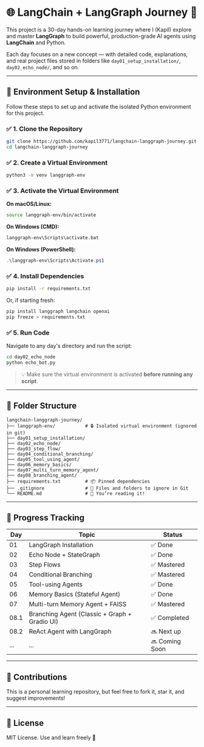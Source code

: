 # 🌐 LangChain + LangGraph Journey 🚀

This project is a 30-day hands-on learning journey where I (Kapil) explore and master **LangGraph** to build powerful, production-grade AI agents using **LangChain** and Python.

Each day focuses on a new concept — with detailed code, explanations, and real project files stored in folders like `day01_setup_installation/`, `day02_echo_node/`, and so on.

---

## 🔧 Environment Setup & Installation

Follow these steps to set up and activate the isolated Python environment for this project.

### ✅ 1. Clone the Repository

```bash
git clone https://github.com/kapil3771/langchain-langgraph-journey.git
cd langchain-langgraph-journey
```

### ✅ 2. Create a Virtual Environment

```bash
python3 -m venv langgraph-env
```

### ✅ 3. Activate the Virtual Environment

**On macOS/Linux:**
```bash
source langgraph-env/bin/activate
```

**On Windows (CMD):**
```cmd
langgraph-env\Scripts\activate.bat
```

**On Windows (PowerShell):**
```powershell
.\langgraph-env\Scripts\Activate.ps1
```

### ✅ 4. Install Dependencies

```bash
pip install -r requirements.txt
```

Or, if starting fresh:

```bash
pip install langgraph langchain openai
pip freeze > requirements.txt
```

### ✅ 5. Run Code

Navigate to any day's directory and run the script:

```bash
cd day02_echo_node
python echo_bot.py
```

> 💡 Make sure the virtual environment is activated **before running any script**.

---

## 📁 Folder Structure

```
langchain-langgraph-journey/
├── langgraph-env/           # 🔒 Isolated virtual environment (ignored in git)
├── day01_setup_installation/
├── day02_echo_node/
├── day03_step_flow/
├── day04_conditional_branching/
├── day05_tool_using_agent/
├── day06_memory_basics/
├── day07_multi_turn_memory_agent/
├── day08_branching_agent/
├── requirements.txt         # 📦 Pinned dependencies
├── .gitignore               # 🚫 Files and folders to ignore in Git
└── README.md                # 📘 You’re reading it!
```

---

## 📅 Progress Tracking

| Day  | Topic                                          | Status            |
|------|------------------------------------------------|-------------------|
| 01   | LangGraph Installation                         | ✅ Done            |
| 02   | Echo Node + StateGraph                         | ✅ Done            |
| 03   | Step Flows                                     | ✅ Mastered        |
| 04   | Conditional Branching                          | ✅ Mastered        |
| 05   | Tool-using Agents                              | ✅ Done            |
| 06   | Memory Basics (Stateful Agent)                 | ✅ Done            |
| 07   | Multi-turn Memory Agent + FAISS                | ✅ Mastered        |
| 08.1 | Branching Agent (Classic + Graph + Gradio UI)  | ✅ Completed       |
| 08.2 | ReAct Agent with LangGraph                     | 🔜 Next up         |
| ...  | ...                                            | 🔜 Coming Soon     |

---

## 🤝 Contributions

This is a personal learning repository, but feel free to fork it, star it, and suggest improvements!

---

## 📜 License

MIT License. Use and learn freely 🙌